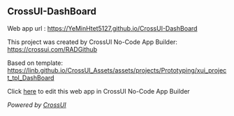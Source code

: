 ## CrossUI-DashBoard
Web app url : https://YeMinHtet5127.github.io/CrossUI-DashBoard

This project was created by CrossUI No-Code App Builder: https://crossui.com/RADGithub

Based on template: https://linb.github.io/CrossUI_Assets/assets/projects/Prototyping/xui_project_tpl_DashBoard

Click [here](https://crossui.com/RADGithub/#!from=github&owner=YeMinHtet5127&repo=CrossUI-DashBoard) to edit this web app in CrossUI No-Code App Builder

<i>Powered by [CrossUI](https://crossui.com)</i>
